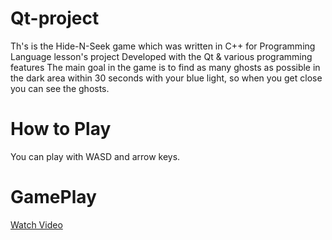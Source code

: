 # Qt-project
Th's is the Hide-N-Seek game which was written in C++ for Programming Language lesson's project 
Developed with the Qt & various programming features
The main goal in the game is to find as many ghosts as possible in the dark area within 30 seconds with your blue light, so when you get close you can see the ghosts.

# How to Play
You can play with WASD and arrow keys.


# GamePlay
[Watch Video]([https://www.youtube.com/watch?v=YOUR_VIDEO_ID](https://drive.google.com/file/d/1rfu6AXfzNtDR-PUqr8V5n5m3v6cUPFC_/view?usp=drive_link)https://drive.google.com/file/d/1rfu6AXfzNtDR-PUqr8V5n5m3v6cUPFC_/view?usp=drive_link)
